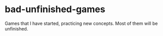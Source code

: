 # bad-unfinished-games


Games that I have started, practicing new concepts. Most of them will be unfinished.
